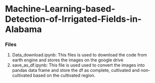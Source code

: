 # Machine-Learning-based-Detection-of-Irrigated-Fields-in-Alabama
### Files
1. Data_download.ipynb: 
This files is used to download the code from earth engine and stores the images on the google drive
2. save_as_df.ipynb: 
This file is used used to convert the images into pandas data frame and store the df as complete, cultivated and non-cultivated based on the cultivated region.
